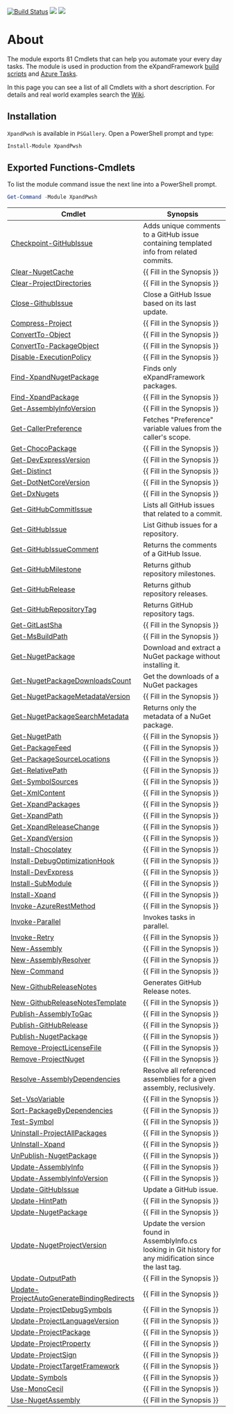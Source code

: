 [![Build Status](https://dev.azure.com/eXpandDevOps/eXpandFramework/_apis/build/status/XpandPwsh?branchName=master)](https://dev.azure.com/eXpandDevOps/eXpandFramework/_build/latest?definitionId=45&branchName=master) [![](https://img.shields.io/powershellgallery/v/XpandPwsh.svg?style=flat)](https://www.powershellgallery.com/packages/XpandPwsh) [![](https://img.shields.io/powershellgallery/dt/XpandPwsh.svg?style=flat)](https://www.powershellgallery.com/packages/XpandPwsh)
# About
The module exports 81 Cmdlets that can help you automate your every day tasks. The module is used in production from the eXpandFramework [build scripts](https://github.com/eXpandFramework/eXpand/blob/master/Support/Build/Build.ps1) and [Azure Tasks](https://github.com/eXpandFramework/Azure-Tasks).

In this page you can see a list of all Cmdlets with a short description. For details and real world examples search the [Wiki](https://github.com/eXpandFramework/XpandPwsh/wiki).
## Installation
`XpandPwsh` is available in `PSGallery`. Open a PowerShell prompt and type:
```ps1
Install-Module XpandPwsh
```
## Exported Functions-Cmdlets
To list the module command issue the next line into a PowerShell prompt.
```ps1
Get-Command -Module XpandPwsh
```
|Cmdlet|Synopsis|
|---|---|
|[Checkpoint-GitHubIssue](https://github.com/eXpandFramework/XpandPwsh/wiki/Checkpoint-GitHubIssue)|Adds unique comments to a GitHub issue containing templated info from related commits.|
|[Clear-NugetCache](https://github.com/eXpandFramework/XpandPwsh/wiki/Clear-NugetCache)|{{ Fill in the Synopsis }}|
|[Clear-ProjectDirectories](https://github.com/eXpandFramework/XpandPwsh/wiki/Clear-ProjectDirectories)|{{ Fill in the Synopsis }}|
|[Close-GithubIssue](https://github.com/eXpandFramework/XpandPwsh/wiki/Close-GithubIssue)|Close a GitHub Issue based on its last update.|
|[Compress-Project](https://github.com/eXpandFramework/XpandPwsh/wiki/Compress-Project)|{{ Fill in the Synopsis }}|
|[ConvertTo-Object](https://github.com/eXpandFramework/XpandPwsh/wiki/ConvertTo-Object)|{{ Fill in the Synopsis }}|
|[ConvertTo-PackageObject](https://github.com/eXpandFramework/XpandPwsh/wiki/ConvertTo-PackageObject)|{{ Fill in the Synopsis }}|
|[Disable-ExecutionPolicy](https://github.com/eXpandFramework/XpandPwsh/wiki/Disable-ExecutionPolicy)|{{ Fill in the Synopsis }}|
|[Find-XpandNugetPackage](https://github.com/eXpandFramework/XpandPwsh/wiki/Find-XpandNugetPackage)|Finds only eXpandFramework packages.|
|[Find-XpandPackage](https://github.com/eXpandFramework/XpandPwsh/wiki/Find-XpandPackage)|{{ Fill in the Synopsis }}|
|[Get-AssemblyInfoVersion](https://github.com/eXpandFramework/XpandPwsh/wiki/Get-AssemblyInfoVersion)|{{ Fill in the Synopsis }}|
|[Get-CallerPreference](https://github.com/eXpandFramework/XpandPwsh/wiki/Get-CallerPreference)|Fetches "Preference" variable values from the caller's scope.|
|[Get-ChocoPackage](https://github.com/eXpandFramework/XpandPwsh/wiki/Get-ChocoPackage)|{{ Fill in the Synopsis }}|
|[Get-DevExpressVersion](https://github.com/eXpandFramework/XpandPwsh/wiki/Get-DevExpressVersion)|{{ Fill in the Synopsis }}|
|[Get-Distinct](https://github.com/eXpandFramework/XpandPwsh/wiki/Get-Distinct)|{{ Fill in the Synopsis }}|
|[Get-DotNetCoreVersion](https://github.com/eXpandFramework/XpandPwsh/wiki/Get-DotNetCoreVersion)|{{ Fill in the Synopsis }}|
|[Get-DxNugets](https://github.com/eXpandFramework/XpandPwsh/wiki/Get-DxNugets)|{{ Fill in the Synopsis }}|
|[Get-GitHubCommitIssue](https://github.com/eXpandFramework/XpandPwsh/wiki/Get-GitHubCommitIssue)|Lists all GitHub issues that related to a commit.|
|[Get-GitHubIssue](https://github.com/eXpandFramework/XpandPwsh/wiki/Get-GitHubIssue)|List Github issues for a repository.|
|[Get-GitHubIssueComment](https://github.com/eXpandFramework/XpandPwsh/wiki/Get-GitHubIssueComment)|Returns the comments of a GitHub Issue.|
|[Get-GitHubMilestone](https://github.com/eXpandFramework/XpandPwsh/wiki/Get-GitHubMilestone)|Returns github repository milestones.|
|[Get-GitHubRelease](https://github.com/eXpandFramework/XpandPwsh/wiki/Get-GitHubRelease)|Returns github repository releases.|
|[Get-GitHubRepositoryTag](https://github.com/eXpandFramework/XpandPwsh/wiki/Get-GitHubRepositoryTag)|Returns GitHub repository tags.|
|[Get-GitLastSha](https://github.com/eXpandFramework/XpandPwsh/wiki/Get-GitLastSha)|{{ Fill in the Synopsis }}|
|[Get-MsBuildPath](https://github.com/eXpandFramework/XpandPwsh/wiki/Get-MsBuildPath)|{{ Fill in the Synopsis }}|
|[Get-NugetPackage](https://github.com/eXpandFramework/XpandPwsh/wiki/Get-NugetPackage)|Download and extract a NuGet package without installing it.|
|[Get-NugetPackageDownloadsCount](https://github.com/eXpandFramework/XpandPwsh/wiki/Get-NugetPackageDownloadsCount)|Get the downloads of a NuGet packages|
|[Get-NugetPackageMetadataVersion](https://github.com/eXpandFramework/XpandPwsh/wiki/Get-NugetPackageMetadataVersion)|{{ Fill in the Synopsis }}|
|[Get-NugetPackageSearchMetadata](https://github.com/eXpandFramework/XpandPwsh/wiki/Get-NugetPackageSearchMetadata)|Returns only the metadata of a NuGet package.|
|[Get-NugetPath](https://github.com/eXpandFramework/XpandPwsh/wiki/Get-NugetPath)|{{ Fill in the Synopsis }}|
|[Get-PackageFeed](https://github.com/eXpandFramework/XpandPwsh/wiki/Get-PackageFeed)|{{ Fill in the Synopsis }}|
|[Get-PackageSourceLocations](https://github.com/eXpandFramework/XpandPwsh/wiki/Get-PackageSourceLocations)|{{ Fill in the Synopsis }}|
|[Get-RelativePath](https://github.com/eXpandFramework/XpandPwsh/wiki/Get-RelativePath)|{{ Fill in the Synopsis }}|
|[Get-SymbolSources](https://github.com/eXpandFramework/XpandPwsh/wiki/Get-SymbolSources)|{{ Fill in the Synopsis }}|
|[Get-XmlContent](https://github.com/eXpandFramework/XpandPwsh/wiki/Get-XmlContent)|{{ Fill in the Synopsis }}|
|[Get-XpandPackages](https://github.com/eXpandFramework/XpandPwsh/wiki/Get-XpandPackages)|{{ Fill in the Synopsis }}|
|[Get-XpandPath](https://github.com/eXpandFramework/XpandPwsh/wiki/Get-XpandPath)|{{ Fill in the Synopsis }}|
|[Get-XpandReleaseChange](https://github.com/eXpandFramework/XpandPwsh/wiki/Get-XpandReleaseChange)|{{ Fill in the Synopsis }}|
|[Get-XpandVersion](https://github.com/eXpandFramework/XpandPwsh/wiki/Get-XpandVersion)|{{ Fill in the Synopsis }}|
|[Install-Chocolatey](https://github.com/eXpandFramework/XpandPwsh/wiki/Install-Chocolatey)|{{ Fill in the Synopsis }}|
|[Install-DebugOptimizationHook](https://github.com/eXpandFramework/XpandPwsh/wiki/Install-DebugOptimizationHook)|{{ Fill in the Synopsis }}|
|[Install-DevExpress](https://github.com/eXpandFramework/XpandPwsh/wiki/Install-DevExpress)|{{ Fill in the Synopsis }}|
|[Install-SubModule](https://github.com/eXpandFramework/XpandPwsh/wiki/Install-SubModule)|{{ Fill in the Synopsis }}|
|[Install-Xpand](https://github.com/eXpandFramework/XpandPwsh/wiki/Install-Xpand)|{{ Fill in the Synopsis }}|
|[Invoke-AzureRestMethod](https://github.com/eXpandFramework/XpandPwsh/wiki/Invoke-AzureRestMethod)|{{ Fill in the Synopsis }}|
|[Invoke-Parallel](https://github.com/eXpandFramework/XpandPwsh/wiki/Invoke-Parallel)|Invokes tasks in parallel.|
|[Invoke-Retry](https://github.com/eXpandFramework/XpandPwsh/wiki/Invoke-Retry)|{{ Fill in the Synopsis }}|
|[New-Assembly](https://github.com/eXpandFramework/XpandPwsh/wiki/New-Assembly)|{{ Fill in the Synopsis }}|
|[New-AssemblyResolver](https://github.com/eXpandFramework/XpandPwsh/wiki/New-AssemblyResolver)|{{ Fill in the Synopsis }}|
|[New-Command](https://github.com/eXpandFramework/XpandPwsh/wiki/New-Command)|{{ Fill in the Synopsis }}|
|[New-GithubReleaseNotes](https://github.com/eXpandFramework/XpandPwsh/wiki/New-GithubReleaseNotes)|Generates GitHub Release notes.|
|[New-GithubReleaseNotesTemplate](https://github.com/eXpandFramework/XpandPwsh/wiki/New-GithubReleaseNotesTemplate)|{{ Fill in the Synopsis }}|
|[Publish-AssemblyToGac](https://github.com/eXpandFramework/XpandPwsh/wiki/Publish-AssemblyToGac)|{{ Fill in the Synopsis }}|
|[Publish-GitHubRelease](https://github.com/eXpandFramework/XpandPwsh/wiki/Publish-GitHubRelease)|{{ Fill in the Synopsis }}|
|[Publish-NugetPackage](https://github.com/eXpandFramework/XpandPwsh/wiki/Publish-NugetPackage)|{{ Fill in the Synopsis }}|
|[Remove-ProjectLicenseFile](https://github.com/eXpandFramework/XpandPwsh/wiki/Remove-ProjectLicenseFile)|{{ Fill in the Synopsis }}|
|[Remove-ProjectNuget](https://github.com/eXpandFramework/XpandPwsh/wiki/Remove-ProjectNuget)|{{ Fill in the Synopsis }}|
|[Resolve-AssemblyDependencies](https://github.com/eXpandFramework/XpandPwsh/wiki/Resolve-AssemblyDependencies)|Resolve all referenced assemblies for a given assembly, reclusively.|
|[Set-VsoVariable](https://github.com/eXpandFramework/XpandPwsh/wiki/Set-VsoVariable)|{{ Fill in the Synopsis }}|
|[Sort-PackageByDependencies](https://github.com/eXpandFramework/XpandPwsh/wiki/Sort-PackageByDependencies)|{{ Fill in the Synopsis }}|
|[Test-Symbol](https://github.com/eXpandFramework/XpandPwsh/wiki/Test-Symbol)|{{ Fill in the Synopsis }}|
|[Uninstall-ProjectAllPackages](https://github.com/eXpandFramework/XpandPwsh/wiki/Uninstall-ProjectAllPackages)|{{ Fill in the Synopsis }}|
|[UnInstall-Xpand](https://github.com/eXpandFramework/XpandPwsh/wiki/UnInstall-Xpand)|{{ Fill in the Synopsis }}|
|[UnPublish-NugetPackage](https://github.com/eXpandFramework/XpandPwsh/wiki/UnPublish-NugetPackage)|{{ Fill in the Synopsis }}|
|[Update-AssemblyInfo](https://github.com/eXpandFramework/XpandPwsh/wiki/Update-AssemblyInfo)|{{ Fill in the Synopsis }}|
|[Update-AssemblyInfoVersion](https://github.com/eXpandFramework/XpandPwsh/wiki/Update-AssemblyInfoVersion)|{{ Fill in the Synopsis }}|
|[Update-GitHubIssue](https://github.com/eXpandFramework/XpandPwsh/wiki/Update-GitHubIssue)|Update a GitHub issue.|
|[Update-HintPath](https://github.com/eXpandFramework/XpandPwsh/wiki/Update-HintPath)|{{ Fill in the Synopsis }}|
|[Update-NugetPackage](https://github.com/eXpandFramework/XpandPwsh/wiki/Update-NugetPackage)|{{ Fill in the Synopsis }}|
|[Update-NugetProjectVersion](https://github.com/eXpandFramework/XpandPwsh/wiki/Update-NugetProjectVersion)|Update the version found in AssemblyInfo.cs looking in Git history for any midification since the last tag.|
|[Update-OutputPath](https://github.com/eXpandFramework/XpandPwsh/wiki/Update-OutputPath)|{{ Fill in the Synopsis }}|
|[Update-ProjectAutoGenerateBindingRedirects](https://github.com/eXpandFramework/XpandPwsh/wiki/Update-ProjectAutoGenerateBindingRedirects)|{{ Fill in the Synopsis }}|
|[Update-ProjectDebugSymbols](https://github.com/eXpandFramework/XpandPwsh/wiki/Update-ProjectDebugSymbols)|{{ Fill in the Synopsis }}|
|[Update-ProjectLanguageVersion](https://github.com/eXpandFramework/XpandPwsh/wiki/Update-ProjectLanguageVersion)|{{ Fill in the Synopsis }}|
|[Update-ProjectPackage](https://github.com/eXpandFramework/XpandPwsh/wiki/Update-ProjectPackage)|{{ Fill in the Synopsis }}|
|[Update-ProjectProperty](https://github.com/eXpandFramework/XpandPwsh/wiki/Update-ProjectProperty)|{{ Fill in the Synopsis }}|
|[Update-ProjectSign](https://github.com/eXpandFramework/XpandPwsh/wiki/Update-ProjectSign)|{{ Fill in the Synopsis }}|
|[Update-ProjectTargetFramework](https://github.com/eXpandFramework/XpandPwsh/wiki/Update-ProjectTargetFramework)|{{ Fill in the Synopsis }}|
|[Update-Symbols](https://github.com/eXpandFramework/XpandPwsh/wiki/Update-Symbols)|{{ Fill in the Synopsis }}|
|[Use-MonoCecil](https://github.com/eXpandFramework/XpandPwsh/wiki/Use-MonoCecil)|{{ Fill in the Synopsis }}|
|[Use-NugetAssembly](https://github.com/eXpandFramework/XpandPwsh/wiki/Use-NugetAssembly)|{{ Fill in the Synopsis }}|
 
